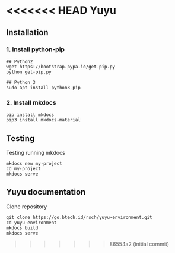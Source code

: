 <<<<<<< HEAD
Yuyu
=======
## Installation

### 1. Install python-pip
```
## Python2
wget https://bootstrap.pypa.io/get-pip.py
python get-pip.py

## Python 3
sudo apt install python3-pip
```

### 2. Install mkdocs
```
pip install mkdocs
pip3 install mkdocs-material
```

## Testing 
Testing running mkdocs

```
mkdocs new my-project
cd my-project
mkdocs serve
```

## Yuyu documentation

Clone repository

```
git clone https://go.btech.id/rsch/yuyu-environment.git
cd yuyu-environment 
mkdocs build
mkdocs serve
```
>>>>>>> 86554a2 (initial commit)
